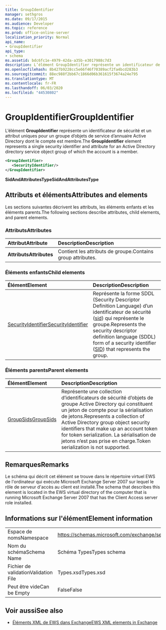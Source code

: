 ```yaml
---
title: GroupIdentifier
manager: sethgros
ms.date: 09/17/2015
ms.audience: Developer
ms.topic: reference
ms.prod: office-online-server
localization_priority: Normal
api_name:
- GroupIdentifier
api_type:
- schema
ms.assetid: bdc6fc1e-4979-42da-a35b-e3017988c7d3
description: L’élément GroupIdentifier représente un identificateur de sécurité et un attribut uniques pour un groupe d’objets de service d’annuaire Active Directory dont le compte est membre.
ms.openlocfilehash: 8b427b9228cc5e66f46f70389acf2fa4bcd283b3
ms.sourcegitcommit: 88ec988f2bb67c1866d06b361615f3674a24e795
ms.translationtype: MT
ms.contentlocale: fr-FR
ms.lasthandoff: 06/03/2020
ms.locfileid: "44530802"
---
```

# <a name="groupidentifier"></a><span data-ttu-id="0c1eb-103">GroupIdentifier</span><span class="sxs-lookup"><span data-stu-id="0c1eb-103">GroupIdentifier</span></span>

<span data-ttu-id="0c1eb-104">L’élément **GroupIdentifier** représente un identificateur de sécurité et un attribut uniques pour un groupe d’objets de service d’annuaire Active Directory dont le compte est membre.</span><span class="sxs-lookup"><span data-stu-id="0c1eb-104">The **GroupIdentifier** element represents a single security identifier and attribute for an Active Directory directory service object group of which the account is a member.</span></span> 
  
```xml
<GroupIdentifier>
   <SecurityIdentifier/>
</GroupIdentifier>
```

 <span data-ttu-id="0c1eb-105">**SidAndAttributesType**</span><span class="sxs-lookup"><span data-stu-id="0c1eb-105">**SidAndAttributesType**</span></span>
## <a name="attributes-and-elements"></a><span data-ttu-id="0c1eb-106">Attributs et éléments</span><span class="sxs-lookup"><span data-stu-id="0c1eb-106">Attributes and elements</span></span>

<span data-ttu-id="0c1eb-107">Les sections suivantes décrivent les attributs, les éléments enfants et les éléments parents.</span><span class="sxs-lookup"><span data-stu-id="0c1eb-107">The following sections describe attributes, child elements, and parent elements.</span></span>
  
### <a name="attributes"></a><span data-ttu-id="0c1eb-108">Attributs</span><span class="sxs-lookup"><span data-stu-id="0c1eb-108">Attributes</span></span>

|<span data-ttu-id="0c1eb-109">**Attribut**</span><span class="sxs-lookup"><span data-stu-id="0c1eb-109">**Attribute**</span></span>|<span data-ttu-id="0c1eb-110">**Description**</span><span class="sxs-lookup"><span data-stu-id="0c1eb-110">**Description**</span></span>|
|:-----|:-----|
|<span data-ttu-id="0c1eb-111">**Attributs**</span><span class="sxs-lookup"><span data-stu-id="0c1eb-111">**Attributes**</span></span> <br/> |<span data-ttu-id="0c1eb-112">Contient les attributs de groupe.</span><span class="sxs-lookup"><span data-stu-id="0c1eb-112">Contains group attributes.</span></span>  <br/> |
   
### <a name="child-elements"></a><span data-ttu-id="0c1eb-113">Éléments enfants</span><span class="sxs-lookup"><span data-stu-id="0c1eb-113">Child elements</span></span>

|<span data-ttu-id="0c1eb-114">**Élément**</span><span class="sxs-lookup"><span data-stu-id="0c1eb-114">**Element**</span></span>|<span data-ttu-id="0c1eb-115">**Description**</span><span class="sxs-lookup"><span data-stu-id="0c1eb-115">**Description**</span></span>|
|:-----|:-----|
|[<span data-ttu-id="0c1eb-116">SecurityIdentifier</span><span class="sxs-lookup"><span data-stu-id="0c1eb-116">SecurityIdentifier</span></span>](securityidentifier.md) <br/> |<span data-ttu-id="0c1eb-117">Représente la forme SDDL (Security Descriptor Definition Language) d’un identificateur de sécurité ([sid](sid.md)) qui représente le groupe.</span><span class="sxs-lookup"><span data-stu-id="0c1eb-117">Represents the security descriptor definition language (SDDL) form of a security identifier ([SID](sid.md)) that represents the group.</span></span>  <br/> |
   
### <a name="parent-elements"></a><span data-ttu-id="0c1eb-118">Éléments parents</span><span class="sxs-lookup"><span data-stu-id="0c1eb-118">Parent elements</span></span>

|<span data-ttu-id="0c1eb-119">**Élément**</span><span class="sxs-lookup"><span data-stu-id="0c1eb-119">**Element**</span></span>|<span data-ttu-id="0c1eb-120">**Description**</span><span class="sxs-lookup"><span data-stu-id="0c1eb-120">**Description**</span></span>|
|:-----|:-----|
|[<span data-ttu-id="0c1eb-121">GroupSids</span><span class="sxs-lookup"><span data-stu-id="0c1eb-121">GroupSids</span></span>](groupsids.md) <br/> |<span data-ttu-id="0c1eb-122">Représente une collection d’identificateurs de sécurité d’objets de groupe Active Directory qui constituent un jeton de compte pour la sérialisation de jetons.</span><span class="sxs-lookup"><span data-stu-id="0c1eb-122">Represents a collection of Active Directory group object security identifiers that make up an account token for token serialization.</span></span> <span data-ttu-id="0c1eb-123">La sérialisation de jetons n’est pas prise en charge.</span><span class="sxs-lookup"><span data-stu-id="0c1eb-123">Token serialization is not supported.</span></span>  <br/> |
   
## <a name="remarks"></a><span data-ttu-id="0c1eb-124">Remarques</span><span class="sxs-lookup"><span data-stu-id="0c1eb-124">Remarks</span></span>

<span data-ttu-id="0c1eb-125">Le schéma qui décrit cet élément se trouve dans le répertoire virtuel EWS de l'ordinateur qui exécute Microsoft Exchange Server 2007 sur lequel le rôle de serveur d'accès au client est installé.</span><span class="sxs-lookup"><span data-stu-id="0c1eb-125">The schema that describes this element is located in the EWS virtual directory of the computer that is running Microsoft Exchange Server 2007 that has the Client Access server role installed.</span></span>
  
## <a name="element-information"></a><span data-ttu-id="0c1eb-126">Informations sur l'élément</span><span class="sxs-lookup"><span data-stu-id="0c1eb-126">Element information</span></span>

|||
|:-----|:-----|
|<span data-ttu-id="0c1eb-127">Espace de noms</span><span class="sxs-lookup"><span data-stu-id="0c1eb-127">Namespace</span></span>  <br/> |https://schemas.microsoft.com/exchange/services/2006/types  <br/> |
|<span data-ttu-id="0c1eb-128">Nom du schéma</span><span class="sxs-lookup"><span data-stu-id="0c1eb-128">Schema Name</span></span>  <br/> |<span data-ttu-id="0c1eb-129">Schéma Types</span><span class="sxs-lookup"><span data-stu-id="0c1eb-129">Types schema</span></span>  <br/> |
|<span data-ttu-id="0c1eb-130">Fichier de validation</span><span class="sxs-lookup"><span data-stu-id="0c1eb-130">Validation File</span></span>  <br/> |<span data-ttu-id="0c1eb-131">Types.xsd</span><span class="sxs-lookup"><span data-stu-id="0c1eb-131">Types.xsd</span></span>  <br/> |
|<span data-ttu-id="0c1eb-132">Peut être vide</span><span class="sxs-lookup"><span data-stu-id="0c1eb-132">Can be Empty</span></span>  <br/> |<span data-ttu-id="0c1eb-133">False</span><span class="sxs-lookup"><span data-stu-id="0c1eb-133">False</span></span>  <br/> |
   
## <a name="see-also"></a><span data-ttu-id="0c1eb-134">Voir aussi</span><span class="sxs-lookup"><span data-stu-id="0c1eb-134">See also</span></span>



- [<span data-ttu-id="0c1eb-135">Éléments XML de EWS dans Exchange</span><span class="sxs-lookup"><span data-stu-id="0c1eb-135">EWS XML elements in Exchange</span></span>](ews-xml-elements-in-exchange.md)


